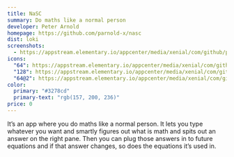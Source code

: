 ```yaml
---
title: NaSC
summary: Do maths like a normal person
developer: Peter Arnold
homepage: https://github.com/parnold-x/nasc
dist: loki
screenshots:
  - https://appstream.elementary.io/appcenter/media/xenial/com/github/parnold-x.nasc.desktop/658DC34894BE2AEE0C69DEA7F5C74A26/screenshots/image-1_orig.png
icons:
  "64": https://appstream.elementary.io/appcenter/media/xenial/com/github/parnold-x.nasc.desktop/658DC34894BE2AEE0C69DEA7F5C74A26/icons/64x64/com.github.parnold-x.nasc_com.github.parnold-x.nasc.png
  "128": https://appstream.elementary.io/appcenter/media/xenial/com/github/parnold-x.nasc.desktop/658DC34894BE2AEE0C69DEA7F5C74A26/icons/128x128/com.github.parnold-x.nasc_com.github.parnold-x.nasc.png
  "64@2": https://appstream.elementary.io/appcenter/media/xenial/com/github/parnold-x.nasc.desktop/658DC34894BE2AEE0C69DEA7F5C74A26/icons/64x64@2/com.github.parnold-x.nasc_com.github.parnold-x.nasc.png
color:
  primary: "#3278cd"
  primary-text: "rgb(157, 200, 236)"
price: 0
---
```


<p>It’s an app where you do maths like a normal person. It lets you type whatever you want and smartly figures out what is math and spits out an answer on the right pane. Then you can plug those answers in to future equations and if that answer changes, so does the equations it’s used in.</p>